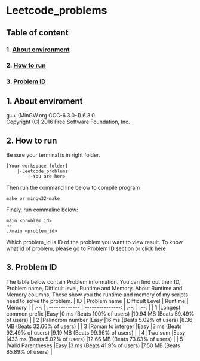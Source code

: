 # Leetcode_problems
 
## Table of content
### 1. [About environment](#about-environment)
### 2. [How to run](#how-to-run)
### 3. [Problem ID](#problem-id)

## 1. About enviroment <a id="about-environment"></a>
g++ (MinGW.org GCC-6.3.0-1) 6.3.0  
Copyright (C) 2016 Free Software Foundation, Inc.
## 2. How to run <a id="how-to-run"></a>

Be sure your terminal is in right folder.

    [Your workspace folder]
        |-Leetcode_problems
            |-You are here

Then run the command line below to compile program

    make or mingw32-make 

Finaly, run commaline below:
    
    main <problem_id>
    or 
    ./main <problem_id> 

Which problem_id is ID of the problem you want to view result. To know what id of problem, please go to Problem ID section or click [here](#problem-id)

## 3. Problem ID <a id="problem-id"></a>
The table below contain Problem information. You can find out their ID, Problem name, Difficult level, Runtime and Memory. About Runtime and Memory columns, These show you the runtime and memory of my scripts need to solve the problem.
|   ID      |   Problem name            |   Difficult Level |       Runtime                 |      Memory                       |
|   :--:    |   :-------------          |:---------------:  |       :--:                    |       :--:                        |
|   1       |Longest common prefix      |Easy               |0 ms (Beats 100% of users)     |10.94 MB (Beats 59.49% of users)   |
|   2       |Palindrom number           |Easy               |16 ms (Beats 5.02% of users)   |8.36 MB (Beats 32.66% of users)    |
|   3       |Roman to interger          |Easy               |3 ms (Beats 92.49% of users)   |9.19 MB (Beats 99.96% of users)    |
|   4       |Two sum                    |Easy               |433 ms (Beats 5.02% of users)  |12.66 MB (Beats 73.63% of users)   |
|   5       |Valid Parentheses          |Easy               |3 ms (Beats 41.9% of users)    |7.50 MB (Beats 85.89% of users)    |
